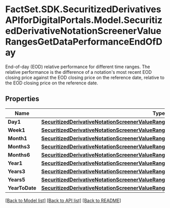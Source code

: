 # FactSet.SDK.SecuritizedDerivativesAPIforDigitalPortals.Model.SecuritizedDerivativeNotationScreenerValueRangesGetDataPerformanceEndOfDay
End-of-day (EOD) relative performance for different time ranges. The relative performance is the difference of a notation's most recent EOD closing price against the EOD closing price on the reference date, relative to the EOD closing price on the reference date.

## Properties

Name | Type | Description | Notes
------------ | ------------- | ------------- | -------------
**Day1** | [**SecuritizedDerivativeNotationScreenerValueRangesGetDataPerformanceEndOfDayDay1**](SecuritizedDerivativeNotationScreenerValueRangesGetDataPerformanceEndOfDayDay1.md) |  | [optional] 
**Week1** | [**SecuritizedDerivativeNotationScreenerValueRangesGetDataPerformanceEndOfDayWeek1**](SecuritizedDerivativeNotationScreenerValueRangesGetDataPerformanceEndOfDayWeek1.md) |  | [optional] 
**Month1** | [**SecuritizedDerivativeNotationScreenerValueRangesGetDataPerformanceEndOfDayMonth1**](SecuritizedDerivativeNotationScreenerValueRangesGetDataPerformanceEndOfDayMonth1.md) |  | [optional] 
**Months3** | [**SecuritizedDerivativeNotationScreenerValueRangesGetDataPerformanceEndOfDayMonths3**](SecuritizedDerivativeNotationScreenerValueRangesGetDataPerformanceEndOfDayMonths3.md) |  | [optional] 
**Months6** | [**SecuritizedDerivativeNotationScreenerValueRangesGetDataPerformanceEndOfDayMonths6**](SecuritizedDerivativeNotationScreenerValueRangesGetDataPerformanceEndOfDayMonths6.md) |  | [optional] 
**Year1** | [**SecuritizedDerivativeNotationScreenerValueRangesGetDataPerformanceEndOfDayYear1**](SecuritizedDerivativeNotationScreenerValueRangesGetDataPerformanceEndOfDayYear1.md) |  | [optional] 
**Years3** | [**SecuritizedDerivativeNotationScreenerValueRangesGetDataPerformanceEndOfDayYears3**](SecuritizedDerivativeNotationScreenerValueRangesGetDataPerformanceEndOfDayYears3.md) |  | [optional] 
**Years5** | [**SecuritizedDerivativeNotationScreenerValueRangesGetDataPerformanceEndOfDayYears5**](SecuritizedDerivativeNotationScreenerValueRangesGetDataPerformanceEndOfDayYears5.md) |  | [optional] 
**YearToDate** | [**SecuritizedDerivativeNotationScreenerValueRangesGetDataPerformanceEndOfDayYearToDate**](SecuritizedDerivativeNotationScreenerValueRangesGetDataPerformanceEndOfDayYearToDate.md) |  | [optional] 

[[Back to Model list]](../README.md#documentation-for-models) [[Back to API list]](../README.md#documentation-for-api-endpoints) [[Back to README]](../README.md)

